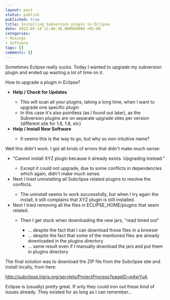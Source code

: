 ```yaml
---
layout: post
status: publish
published: true
title: Installing Subversion plugin in Eclipse
date: 2012-05-14 11:08:30.000000000 +02:00
categories:
- Musings
- Software
tags: []
comments: []
---
```

Sometimes Eclipse really sucks. Today I wanted to upgrade my subversion plugin and ended up wasting a lot of time on it.

How to upgrade a plugin in Eclipse?
<ul>
	<li><strong>Help / Check for Updates</strong></li>
<ul>
	<li>This will scan all your plugins, taking a long time, when I want to upgrade one specific plugin</li>
	<li>In this case it's also pointless (as I found out later), as the Subversion plugins are on separate upgrade sites per version (different site for 1.6, 1.8, etc)</li>
</ul>
	<li><strong>Help / Install New Software</strong></li>
<ul>
	<li>It seems this is the way to go, but why so non-intuitive name?</li>
</ul>
</ul>
Well this didn't work. I got all kinds of errors that didn't make much sense:
<ul>
	<li>"Cannot install XYZ plugin because it already exists. Upgrading instead."</li>
<ul>
	<li>Except it could not upgrade, due to some conflicts in dependencies which again, didn't make much sense.</li>
</ul>
	<li>Next I tried uninstalling all Subclipse related plugins to resolve the conflicts.</li>
<ul>
	<li>The uninstall seems to work successfully, but when I try again the install, it still complains that XYZ plugin is still installed.</li>
</ul>
	<li>Next I tried removing all the files in ECLIPSE_HOME/plugins that seem related.</li>
<ul>
	<li>Then I get stuck when downloading the new jars, "read timed out"</li>
<ul>
	<li>... despite the fact that I can download those files in a browser</li>
	<li>... despite the fact that some of the mentioned files are already downloaded in the plugins directory</li>
	<li>... same result even if I manually download the jars and put them in plugins directory</li>
</ul>
</ul>
</ul>
The final solution was to download the ZIP file from the Subclipse site and install locally, from here:

<a href="http://subclipse.tigris.org/servlets/ProjectProcess?pageID=p4wYuA">http://subclipse.tigris.org/servlets/ProjectProcess?pageID=p4wYuA</a>

Eclipse is (usually) pretty great. If only they could iron out these kind of issues already. They existed for as long as I can remember...

